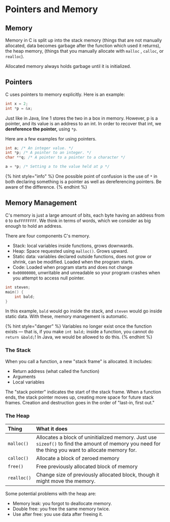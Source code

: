 # Pointers and Memory

## Memory

Memory in C is split up into the stack memory \(things that are not manually allocated, data becomes garbage after the function which used it returns\), the heap memory, \(things that you manually allocate with `malloc` , `calloc`, or `realloc`\). 

Allocated memory always holds garbage until it is initialized.                  

## Pointers

C uses pointers to memory explicitly. Here is an example:

```c
int x = 2;
int *p = &x;
```

Just like in Java, line 1 stores the two in a box in memory. However, p is a pointer, and its value is an address to an int. In order to recover that int, we **dereference the pointer,** using `*p`.

Here are a few examples for using pointers.

```c
int a; /* An integer value. */
int *p; /* A pointer to an integer. */
char **q; /* A pointer to a pointer to a character */

a = *p; /* Setting a to the value held at p */
```

{% hint style="info" %}
One possible point of confusion is the use of `*` in both declaring something is a pointer as well as dereferencing pointers. Be aware of the difference.
{% endhint %}

## Memory Management

C's memory is just a large amount of bits, each byte having an address from `0` to `0xFFFFFFFF`. We think in terms of words, which we consider as big enough to hold an address. 

There are four components C's memory.

* Stack: local variables inside functions, grows downwards.
* Heap: Space requested using `malloc()`. Grows upward.
* Static data: variables declared outside functions, does not grow or shrink, can be modified. Loaded when the program starts.
* Code: Loaded when program starts and does not change
* `0x00000000`, unwritable and unreadable so your program crashes when you attempt to access null pointer.

```c
int steven;
main() {
    int bald;
}
```

In this example, `bald` would go inside the stack, and `steven` would go inside static data. With these, memory management is automatic.

{% hint style="danger" %}
Variables no longer exist once the function exists — that is, if you make `int bald;` inside a function, you cannot do `return &bald;`! In Java, we would be allowed to do this.
{% endhint %}

### The Stack

When you call a function, a new "stack frame" is allocated. It includes:

* Return address \(what called the function\)
* Arguments
* Local variables

The "stack pointer" indicates the start of the stack frame. When a function ends, the stack pointer moves up, creating more space for future stack frames. Creation and destruction goes in the order of "last-in, first out."

### The Heap

| Thing | What it does |
| :--- | :--- |
| `malloc()` | Allocates a block of uninitialized memory. Just use `sizeof()` to find the amount of memory you need for the thing you want to allocate memory for. |
| `calloc()` | Allocate a block of zeroed memory |
| `free()` | Free previously allocated block of memory |
| `realloc()` | Change size of previously allocated block, though it might move the memory. |

Some potential problems with the heap are:

* Memory leak: you forgot to deallocate memory.
* Double free: you free the same memory twice.
* Use after free: you use data after freeing it.



